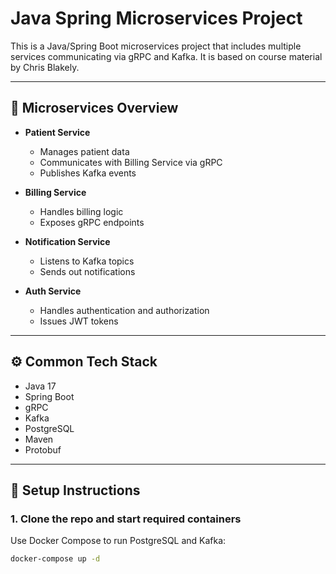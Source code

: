 # Java Spring Microservices Project

This is a Java/Spring Boot microservices project that includes multiple services communicating via gRPC and Kafka. It is based on course material by Chris Blakely.

---

## 🧩 Microservices Overview

- **Patient Service**
    - Manages patient data
    - Communicates with Billing Service via gRPC
    - Publishes Kafka events

- **Billing Service**
    - Handles billing logic
    - Exposes gRPC endpoints

- **Notification Service**
    - Listens to Kafka topics
    - Sends out notifications

- **Auth Service**
    - Handles authentication and authorization
    - Issues JWT tokens

---

## ⚙️ Common Tech Stack

- Java 17
- Spring Boot
- gRPC
- Kafka
- PostgreSQL
- Maven
- Protobuf

---

## 🔧 Setup Instructions

### 1. Clone the repo and start required containers
Use Docker Compose to run PostgreSQL and Kafka:
```bash
docker-compose up -d
